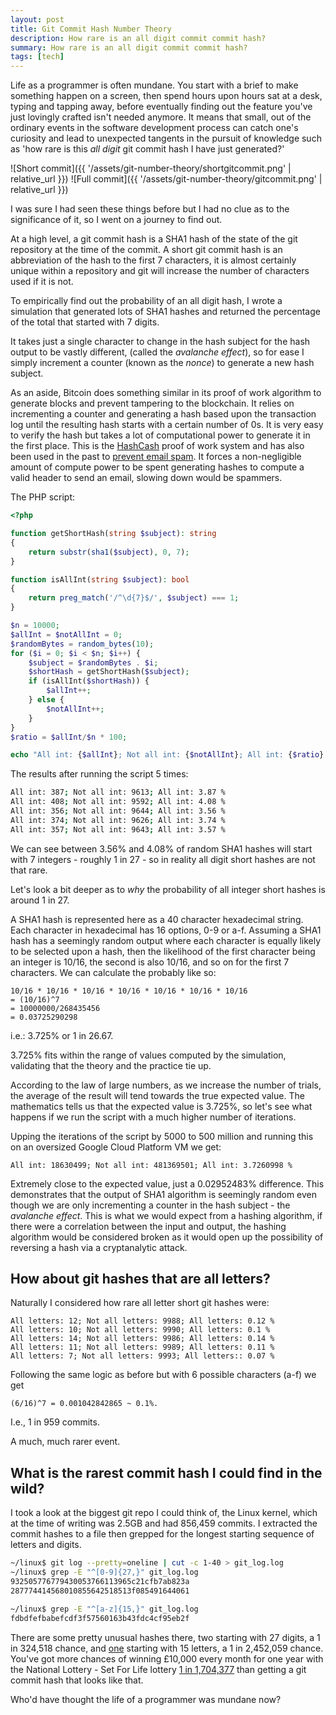 ```yaml
---
layout: post
title: Git Commit Hash Number Theory
description: How rare is an all digit commit commit hash?
summary: How rare is an all digit commit commit hash?
tags: [tech]
---
```



Life as a programmer is often mundane. You start with a brief to make something happen on a screen, then spend hours upon hours sat at a desk, typing and tapping away, before eventually finding out the feature you've just lovingly crafted isn't needed anymore. It means that small, out of the ordinary events in the software development process can catch one's curiosity and lead to unexpected tangents in the pursuit of knowledge such as 'how rare is this _all digit_ git commit hash I have just generated?'

![Short commit]({{ '/assets/git-number-theory/shortgitcommit.png' | relative_url }})
![Full commit]({{ '/assets/git-number-theory/gitcommit.png' | relative_url }})

I was sure I had seen these things before but I had no clue as to the significance of it, so I went on a journey to find out.

At a high level, a git commit hash is a SHA1 hash of the state of the git repository at the time of the commit. A short git commit hash is an abbreviation of the hash to the first 7 characters, it is almost certainly unique within a repository and git will increase the number of characters used if it is not.

To empirically find out the probability of an all digit hash, I wrote a simulation that generated lots of SHA1 hashes and returned the percentage of the total that started with 7 digits.

It takes just a single character to change in the hash subject for the hash output to be vastly different, (called the _avalanche effect_), so for ease I simply increment a counter (known as the _nonce_) to generate a new hash subject. 

As an aside, Bitcoin does something similar in its proof of work algorithm to generate blocks and prevent tampering to the blockchain. It relies on incrementing a counter and generating a hash based upon the transaction log until the resulting hash starts with a certain number of 0s. It is very easy to verify the hash but takes a lot of computational power to generate it in the first place. This is the [HashCash](https://en.bitcoin.it/wiki/Hashcash) proof of work system and has also been used in the past to [prevent email spam](https://en.wikipedia.org/wiki/Hashcash). It forces a non-negligible amount of compute power to be spent generating hashes to compute a valid header to send an email, slowing down would be spammers.

The PHP script:

~~~php
<?php

function getShortHash(string $subject): string
{
    return substr(sha1($subject), 0, 7);
}

function isAllInt(string $subject): bool
{
    return preg_match('/^\d{7}$/', $subject) === 1;
}

$n = 10000;
$allInt = $notAllInt = 0;
$randomBytes = random_bytes(10);
for ($i = 0; $i < $n; $i++) {
    $subject = $randomBytes . $i;
    $shortHash = getShortHash($subject);
    if (isAllInt($shortHash)) {
        $allInt++;
    } else {
        $notAllInt++;
    }
}
$ratio = $allInt/$n * 100;

echo "All int: {$allInt}; Not all int: {$notAllInt}; All int: {$ratio} %\n";
~~~


The results after running the script 5 times:

~~~bash
All int: 387; Not all int: 9613; All int: 3.87 %
All int: 408; Not all int: 9592; All int: 4.08 %
All int: 356; Not all int: 9644; All int: 3.56 %
All int: 374; Not all int: 9626; All int: 3.74 %
All int: 357; Not all int: 9643; All int: 3.57 %
~~~

We can see between 3.56% and 4.08% of random SHA1 hashes will start with 7 integers - roughly 1 in 27 - so in reality all digit short hashes are not that rare.

Let's look a bit deeper as to _why_ the probability of all integer short hashes is around 1 in 27.

A SHA1 hash is represented here as a 40 character hexadecimal string. Each character in hexadecimal has 16 options, 0-9 or a-f. Assuming a SHA1 hash has a seemingly random output where each character is equally likely to be selected upon a hash, then the likelihood of the first character being an integer is 10/16, the second is also 10/16, and so on for the first 7 characters. We can calculate the probably like so: 

```
10/16 * 10/16 * 10/16 * 10/16 * 10/16 * 10/16 * 10/16 
= (10/16)^7
= 10000000/268435456
= 0.03725290298
```

i.e.: 3.725% or 1 in 26.67.

3.725% fits within the range of values computed by the simulation, validating that the theory and the practice tie up.

According to the law of large numbers, as we increase the number of trials, the average of the result will tend towards the true expected value. The mathematics tells us that the expected value is 3.725%, so let's see what happens if we run the script with a much higher number of iterations. 

Upping the iterations of the script by 5000 to 500 million and running this on an oversized Google Cloud Platform VM we get:

```
All int: 18630499; Not all int: 481369501; All int: 3.7260998 %
```

Extremely close to the expected value, just a 0.02952483% difference. This demonstrates that the output of SHA1 algorithm is seemingly random even though we are only incrementing a counter in the hash subject - the _avalanche effect_. This is what we would expect from a hashing algorithm, if there were a correlation between the input and output, the hashing algorithm would be considered broken as it would open up the possibility of reversing a hash via a cryptanalytic attack.


## How about git hashes that are all letters?

Naturally I considered how rare all letter short git hashes were:

```
All letters: 12; Not all letters: 9988; All letters: 0.12 %
All letters: 10; Not all letters: 9990; All letters: 0.1 %
All letters: 14; Not all letters: 9986; All letters: 0.14 %
All letters: 11; Not all letters: 9989; All letters: 0.11 %
All letters: 7; Not all letters: 9993; All letters:: 0.07 %
```

Following the same logic as before but with 6 possible characters (a-f) we get 

```
(6/16)^7 = 0.001042842865 ~ 0.1%. 
```


I.e., 1 in 959 commits.

A much, much rarer event.

## What is the rarest commit hash I could find in the wild?

I took a look at the biggest git repo I could think of, the Linux kernel, which at the time of writing was 2.5GB and had 856,459 commits. I extracted the commit hashes to a file then grepped for the longest starting sequence of letters and digits.

```bash
~/linux$ git log --pretty=oneline | cut -c 1-40 > git_log.log
~/linux$ grep -E "^[0-9]{27,}" git_log.log 
932505776779430053766113965c21cfb7ab823a
287774414568010855642518513f085491644061

~/linux$ grep -E "^[a-z]{15,}" git_log.log 
fdbdfefbabefcdf3f57560163b43fdc4cf95eb2f
```

There are some pretty unusual hashes there, two starting with 27 digits, a 1 in 324,518 chance, and [one](https://github.com/torvalds/linux/commit/fdbdfefbabefcdf3f57560163b43fdc4cf95eb2f) starting with 15 letters, a 1 in 2,452,059 chance. You've got more chances of winning £10,000 every month for one year with the National Lottery - Set For Life lottery [1 in 1,704,377](https://en.wikipedia.org/wiki/National_Lottery_(United_Kingdom)#Set_For_Life) than getting a git commit hash that looks like that.


Who'd have thought the life of a programmer was mundane now?